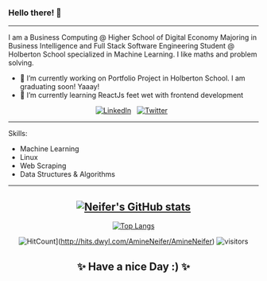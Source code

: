 ### Hello there! 👋

---

I am a Business Computing @ Higher School of Digital Economy Majoring in Business Intelligence and Full Stack Software Engineering Student @ Holberton School specialized in Machine Learning. I like maths and problem solving. <br />

- 🔭 I’m currently working on Portfolio Project in Holberton School. I am graduating soon! Yaaay!
- 🌱 I’m currently learning ReactJs feet wet with frontend development

<div align="center">
<a href="https://www.linkedin.com/in/amine-neifer-907050194/" target="_blank"><img src="https://img.shields.io/badge/LinkedIn-%230077B5.svg?&style=flat-square&logo=linkedin&logoColor=white" alt="LinkedIn"></a> &nbsp; 
<a href="https://twitter.com/AmineNeifer/" target="_blank"><img src="https://img.shields.io/badge/Twitter-%231877F2.svg?&style=flat-square&logo=twitter&logoColor=white" alt="Twitter"></a> &nbsp;
</div>

---

Skills:

- Machine Learning
- Linux
- Web Scraping
- Data Structures & Algorithms

---

<div align="center">

## [![Neifer's GitHub stats](https://github-readme-stats.vercel.app/api?username=AmineNeifer&theme=radical&hide=prs,issues,contribs)](https://github.com/AmineNeifer/AmineNeifer)

[![Top Langs](https://github-readme-stats.vercel.app/api/top-langs/?username=AmineNeifer&layout=compact&theme=radical)](https://github.com/AmineNeifer/AmineNeifer)

</div>
<div align="center">

![HitCount](http://hits.dwyl.com/AmineNeifer/AmineNeifer.svg)](http://hits.dwyl.com/AmineNeifer/AmineNeifer)
![visitors](https://visitor-badge.glitch.me/badge?page_id=AmineNeifer.AmineNeifer)

## ✨ Have a nice Day :) ✨

</div>



<!--
**AmineNeifer/AmineNeifer** is a ✨ _special_ ✨ repository because its `README.md` (this file) appears on your GitHub profile.

Here are some ideas to get you started:

- 🔭 I’m currently working on ...
- 🌱 I’m currently learning ...
- 👯 I’m looking to collaborate on ...
- 🤔 I’m looking for help with ...
- 💬 Ask me about ...
- 📫 How to reach me: ...
- 😄 Pronouns: ...
- ⚡ Fun fact: ...
-->
